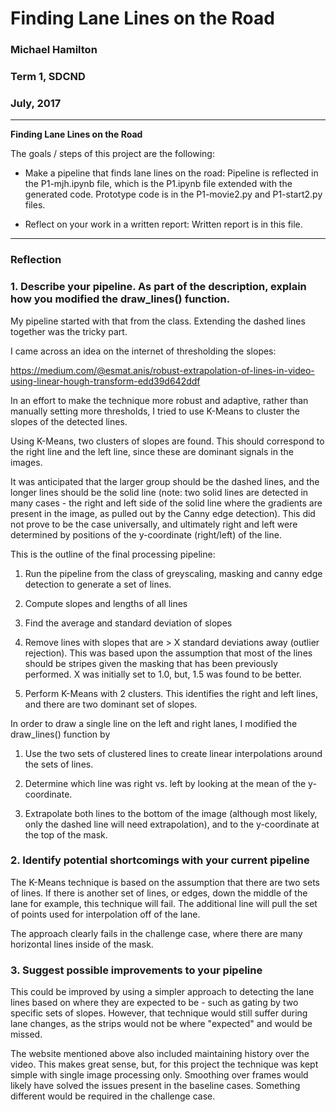 # **Finding Lane Lines on the Road** 

### Michael Hamilton
### Term 1, SDCND
### July, 2017
---

**Finding Lane Lines on the Road**

The goals / steps of this project are the following:

* Make a pipeline that finds lane lines on the road: Pipeline is
  reflected in the P1-mjh.ipynb file, which is the P1.ipynb file
  extended with the generated code. Prototype code is in the
  P1-movie2.py and P1-start2.py files.
  
* Reflect on your work in a written report: 
  Written report is in this file.

[//]: # (Image References)

[image1]: ./examples/grayscale.jpg "Grayscale"

---

### Reflection

### 1. Describe your pipeline. As part of the description, explain how you modified the draw_lines() function.

My pipeline started with that from the class. Extending the dashed
lines together was the tricky part.

I came across an idea on the internet of thresholding the slopes:

https://medium.com/@esmat.anis/robust-extrapolation-of-lines-in-video-using-linear-hough-transform-edd39d642ddf

In an effort to make the technique more robust and adaptive, rather
than manually setting more thresholds, I tried to use K-Means to cluster
the slopes of the detected lines.

Using K-Means, two clusters of slopes are found. This should
correspond to the right line and the left line, since these are
dominant signals in the images.

It was anticipated that the larger group should be the dashed lines,
and the longer lines should be the solid line (note: two solid lines
are detected in many cases - the right and left side of the solid line
where the gradients are present in the image, as pulled out by the
Canny edge detection). This did not prove to be the case universally,
and ultimately right and left were determined by positions of the
y-coordinate (right/left) of the line.

This is the outline of the final processing pipeline:

1. Run the pipeline from the class of greyscaling, masking and canny
   edge detection to generate a set of lines.

1. Compute slopes and lengths of all lines

2. Find the average and standard deviation of slopes

3. Remove lines with slopes that are > X standard deviations away
   (outlier rejection). This was based upon the assumption that most
   of the lines should be stripes given the masking that has been
   previously performed. X was initially set to 1.0, but, 1.5 was
   found to be better.

4. Perform K-Means with 2 clusters. This identifies the right and
   left lines, and there are two dominant set of slopes.

In order to draw a single line on the left and right lanes, I modified
the draw_lines() function by

1. Use the two sets of clustered lines to create linear interpolations
   around the sets of lines.

1. Determine which line was right vs. left by looking at the mean of
   the y-coordinate.

1. Extrapolate both lines to the bottom of the image (although most
   likely, only the dashed line will need extrapolation), and to the
   y-coordinate at the top of the mask.


### 2. Identify potential shortcomings with your current pipeline

The K-Means technique is based on the assumption that there are two
sets of lines.  If there is another set of lines, or edges, down the
middle of the lane for example, this technique will fail. The
additional line will pull the set of points used for interpolation off
of the lane.

The approach clearly fails in the challenge case, where there are many
horizontal lines inside of the mask.

### 3. Suggest possible improvements to your pipeline

This could be improved by using a simpler approach to detecting the
lane lines based on where they are expected to be - such as gating by
two specific sets of slopes. However, that technique would still
suffer during lane changes, as the strips would not be where
"expected" and would be missed.

The website mentioned above also included maintaining history over the
video. This makes great sense, but, for this project the technique was
kept simple with single image processing only. Smoothing over frames
would likely have solved the issues present in the baseline
cases. Something different would be required in the challenge case.



